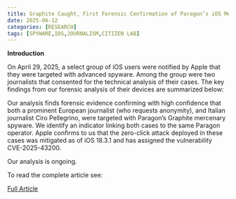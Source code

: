 ```yaml
---
title: Graphite Caught, First Forensic Confirmation of Paragon’s iOS Mercenary Spyware Finds Journalists Targeted
date: 2025-06-12
categories: [RESEARCH]
tags: [SPYWARE,IOS,JOURNALISM,CITIZEN LAB]
---
```


**Introduction**

On April 29, 2025, a select group of iOS users were notified by Apple that they were targeted with advanced spyware. Among the group were two journalists that consented for the technical analysis of their cases. The key findings from our forensic analysis of their devices are summarized below:

Our analysis finds forensic evidence confirming with high confidence that both a prominent European journalist (who requests anonymity), and Italian journalist Ciro Pellegrino, were targeted with Paragon’s Graphite mercenary spyware. We identify an indicator linking both cases to the same Paragon operator. Apple confirms to us that the zero-click attack deployed in these cases was mitigated as of iOS 18.3.1 and has assigned the vulnerability CVE-2025-43200.

Our analysis is ongoing.

To read the complete article see:

[Full Article](https://citizenlab.ca/2025/06/first-forensic-confirmation-of-paragons-ios-mercenary-spyware-finds-journalists-targeted/) 